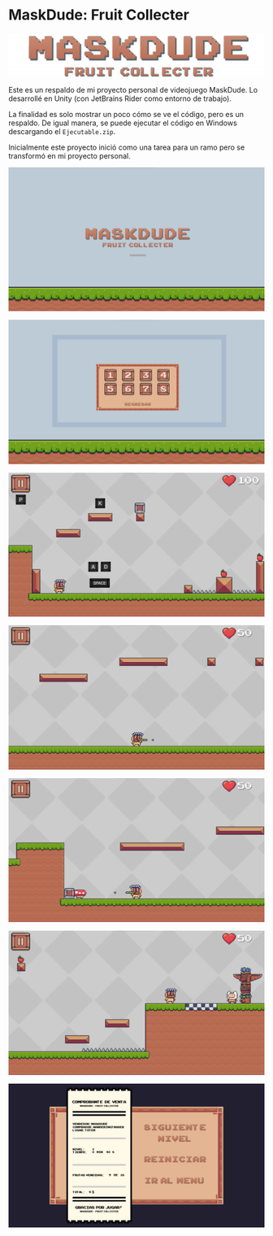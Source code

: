 # MaskDude: Fruit Collecter
![imagen-letra-grande-con-titulo](https://github.com/Dieguu21/respaldo-maskdude/blob/2065ce13bb2dae87ecad87ef90f1596a9b520119/readme-imgs/Imagen1.png)\
![imagen-letra-grande-con-subtitulo](https://github.com/Dieguu21/respaldo-maskdude/blob/2065ce13bb2dae87ecad87ef90f1596a9b520119/readme-imgs/Imagen2.png)

Este es un respaldo de mi proyecto personal de videojuego MaskDude. Lo desarrollé en Unity (con JetBrains Rider como entorno de trabajo).

La finalidad es solo mostrar un poco cómo se ve el código, pero es un respaldo. De igual manera, se puede ejecutar el código en Windows descargando el `Ejecutable.zip`.

Inicialmente este proyecto inició como una tarea para un ramo pero se transformó en mi proyecto personal.

![captura-pantalla-maskdude-pantalla-de-carga](https://github.com/Dieguu21/respaldo-maskdude/blob/41583c7b584d8154bd82faa09ec885ae0a94e3f9/readme-imgs/Captura%20de%20pantalla%202023-12-06%20193737.png)

![captura-pantalla-maskdude-seleccion-niveles](https://github.com/Dieguu21/respaldo-maskdude/blob/41583c7b584d8154bd82faa09ec885ae0a94e3f9/readme-imgs/Captura%20de%20pantalla%202023-12-06%20193745.png)

![captura-pantalla-maskdude-inicio-nivel-1](https://github.com/Dieguu21/respaldo-maskdude/blob/41583c7b584d8154bd82faa09ec885ae0a94e3f9/readme-imgs/Captura%20de%20pantalla%202023-12-06%20193750.png)

![captura-pantalla-maskdude-personaje-principal-disparando](https://github.com/Dieguu21/respaldo-maskdude/blob/41583c7b584d8154bd82faa09ec885ae0a94e3f9/readme-imgs/Captura%20de%20pantalla%202023-12-06%20193918.png)

![captura-pantalla-maskdude-personaje-principal-enfrentando-a-enemigo](https://github.com/Dieguu21/respaldo-maskdude/blob/41583c7b584d8154bd82faa09ec885ae0a94e3f9/readme-imgs/Captura%20de%20pantalla%202023-12-06%20193939.png)

![captura-pantalla-maskdude-personaje-principal-llega-a-meta](https://github.com/Dieguu21/respaldo-maskdude/blob/41583c7b584d8154bd82faa09ec885ae0a94e3f9/readme-imgs/Captura%20de%20pantalla%202023-12-06%20193951.png)

![captura-pantalla-maskdude-pantalla-fin-del-nivel](https://github.com/Dieguu21/respaldo-maskdude/blob/41583c7b584d8154bd82faa09ec885ae0a94e3f9/readme-imgs/Captura%20de%20pantalla%202023-12-06%20194005.png)